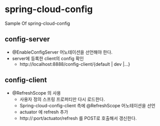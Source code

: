 # spring-cloud-config
Sample Of spring-cloud-config

## config-server
* @EnableConfigServer 어노테이션을 선언해야 한다.
* server에 등록한 client의 config 확인
  * http://localhost:8888/config-client/{default | dev |...}

## config-client
* @RefreshScope 의 사용
  * 사용자 정의 스프링 프로퍼티만 다시 로드한다.
  * Spring-cloud-config-client 측에 @RefreshScope 어노테이션을 선언
  * actuator 에  refresh 추가
  * http://<config-client>:port/actuator/refresh 를 POST로 호출해서 갱신한다.
